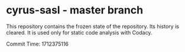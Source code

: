 # cyrus-sasl - master branch

This repository contains the frozen state of the repository.
Its history is cleared. It is used only for static code
analysis with Codacy.

Commit Time: 1712375116